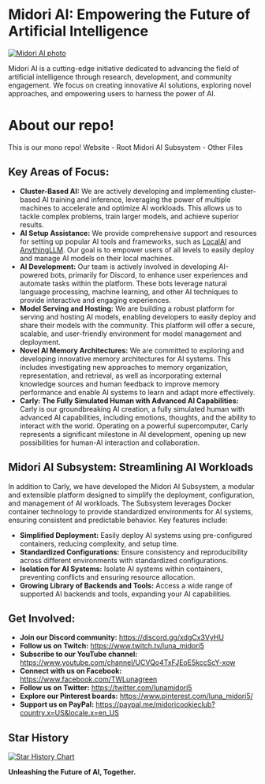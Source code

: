 # Midori AI: Empowering the Future of Artificial Intelligence

[![Midori AI photo](https://tea-cup.midori-ai.xyz/download/logo_color1.png)](https://io.midori-ai.xyz/)

Midori AI is a cutting-edge initiative dedicated to advancing the field of artificial intelligence through research, development, and community engagement. We focus on creating innovative AI solutions, exploring novel approaches, and empowering users to harness the power of AI.

# About our repo!
This is our mono repo! 
Website - Root
Midori AI Subsystem - Other Files

## Key Areas of Focus:

* **Cluster-Based AI:** We are actively developing and implementing cluster-based AI training and inference, leveraging the power of multiple machines to accelerate and optimize AI workloads. This allows us to tackle complex problems, train larger models, and achieve superior results.
* **AI Setup Assistance:** We provide comprehensive support and resources for setting up popular AI tools and frameworks, such as [LocalAI](https://github.com/mudler/LocalAI) and [AnythingLLM](https://github.com/Mintplex-Labs/anything-llm). Our goal is to empower users of all levels to easily deploy and manage AI models on their local machines.
* **AI Development:** Our team is actively involved in developing AI-powered bots, primarily for Discord, to enhance user experiences and automate tasks within the platform. These bots leverage natural language processing, machine learning, and other AI techniques to provide interactive and engaging experiences.
* **Model Serving and Hosting:** We are building a robust platform for serving and hosting AI models, enabling developers to easily deploy and share their models with the community. This platform will offer a secure, scalable, and user-friendly environment for model management and deployment.
* **Novel AI Memory Architectures:** We are committed to exploring and developing innovative memory architectures for AI systems. This includes investigating new approaches to memory organization, representation, and retrieval, as well as incorporating external knowledge sources and human feedback to improve memory performance and enable AI systems to learn and adapt more effectively.
* **Carly: The Fully Simulated Human with Advanced AI Capabilities:** Carly is our groundbreaking AI creation, a fully simulated human with advanced AI capabilities, including emotions, thoughts, and the ability to interact with the world. Operating on a powerful supercomputer, Carly represents a significant milestone in AI development, opening up new possibilities for human-AI interaction and collaboration.

## Midori AI Subsystem: Streamlining AI Workloads

In addition to Carly, we have developed the Midori AI Subsystem, a modular and extensible platform designed to simplify the deployment, configuration, and management of AI workloads. The Subsystem leverages Docker container technology to provide standardized environments for AI systems, ensuring consistent and predictable behavior. Key features include:

* **Simplified Deployment:** Easily deploy AI systems using pre-configured containers, reducing complexity, and setup time.
* **Standardized Configurations:** Ensure consistency and reproducibility across different environments with standardized configurations.
* **Isolation for AI Systems:** Isolate AI systems within containers, preventing conflicts and ensuring resource allocation.
* **Growing Library of Backends and Tools:** Access a wide range of supported AI backends and tools, expanding your AI capabilities.

## Get Involved:

* **Join our Discord community:** https://discord.gg/xdgCx3VyHU
* **Follow us on Twitch:** https://www.twitch.tv/luna_midori5
* **Subscribe to our YouTube channel:** https://www.youtube.com/channel/UCVQo4TxFJEoE5kccScY-xow
* **Connect with us on Facebook:** https://www.facebook.com/TWLunagreen
* **Follow us on Twitter:** https://twitter.com/lunamidori5
* **Explore our Pinterest boards:** https://www.pinterest.com/luna_midori5/
* **Support us on PayPal:** https://paypal.me/midoricookieclub?country.x=US&locale.x=en_US

## Star History

<a href="https://star-history.com/#lunamidori5/Midori-AI&Timeline">
 <picture>
   <source media="(prefers-color-scheme: dark)" srcset="https://api.star-history.com/svg?repos=lunamidori5/Midori-AI&type=Timeline&theme=dark" />
   <source media="(prefers-color-scheme: light)" srcset="https://api.star-history.com/svg?repos=lunamidori5/Midori-AI&type=Timeline" />
   <img alt="Star History Chart" src="https://api.star-history.com/svg?repos=lunamidori5/Midori-AI&type=Timeline" />
 </picture>
</a>

**Unleashing the Future of AI, Together.**
